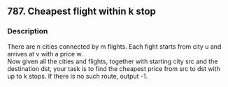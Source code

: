 ## 787. Cheapest flight within k stop
### Description
There are n cities connected by m flights. Each fight starts from city u and arrives at v with a price w.
<br />
Now given all the cities and flights, together with starting city src and the destination dst, your task is to find the cheapest price from src to dst with up to k stops. If there is no such route, output -1.



